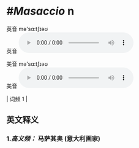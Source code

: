 # ***\#Masaccio*** n
英音 mə'sɑ:tʃɪəʊ  
英音
<audio src="./media/Masaccio-B.aac" controls="controls"></audio>

美音 mə'sɑ:tʃɪəʊ  
美音
<audio src="./media/Masaccio.aac" controls="controls"></audio>



| 词频 1 |  

英文释义
---
### 1.*高义频：* **马萨其奥 (意大利画家)**  


